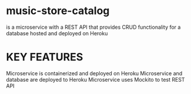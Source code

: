 # music-store-catalog
is a microservice with a REST API that provides CRUD functionality for a database hosted and deployed on Heroku

# KEY FEATURES

Microservice is containerized and deployed on Heroku
Microservice and database are deployed to Heroku
Microservice uses Mockito to test REST API
